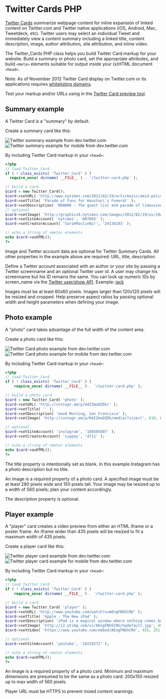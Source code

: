 # Twitter Cards PHP

[Twitter Cards](https://dev.twitter.com/docs/cards "Twitter Cards developer documentation") summarize webpage content for inline expansion of linked content on Twitter.com and Twitter native applications (iOS, Android, Mac, Tweetdeck, etc). Twitter users may select an individual Tweet and immediately view a content summary including a linked title, content description, image, author attribution, site attribution, and inline video.

The Twitter_Cards PHP class helps you build Twitter Card markup for your website. Build a summary or photo card, set the appropriate attributes, and build `<meta>` elements suitable for output inside your (x)HTML document `<head>`.

Note: As of November 2012 Twitter Card display on Twitter.com or its applications requires [whitelisting domains](https://dev.twitter.com/form/participate-twitter-cards "request Twitter Card domain whitelist inclusion").

Test your markup and/or URLs using in the [Twitter Card preview tool](https://dev.twitter.com/docs/cards/preview).

## Summary example

A Twitter Card is a "summary" by default.

Create a summary card like this:

![Twitter summary example from dev.twitter.com](https://dev.twitter.com/sites/default/files/images_documentation/card-web-summary_0.png)
![Twitter summary example for mobile from dev.twitter.com](https://dev.twitter.com/sites/default/files/images_documentation/card-mobile-summary_0.png)

By including Twitter Card markup in your `<head>`:

```php
<?php
// load Twitter_Card
if ( ! class_exists( 'Twitter_Card' ) )
  require_once( dirname( __FILE__ ) . '/twitter-card.php' );

// build a card
$card = new Twitter_Card();
$card->setURL( 'http://www.nytimes.com/2012/02/19/arts/music/amid-police-presence-fans-congregate-for-whitney-houstons-funeral-in-newark.html' );
$card->setTitle( 'Parade of Fans for Houston\'s Funeral' );
$card->setDescription( 'NEWARK - The guest list and parade of limousines with celebrities emerging from them seemed more suited to a red carpet event in Hollywood or New York than than a gritty stretch of Sussex Avenue near the former site of the James M. Baxter Terrace public housing project here.' );
// optional
$card->setImage( 'http://graphics8.nytimes.com/images/2012/02/19/us/19whitney-span/19whitney-span-articleLarge.jpg', 600, 330 );
$card->setSiteAccount( 'nytimes', '807095' );
$card->setCreatorAccount( 'SarahMaslinNir', '24134103' );

// echo a string of <meta> elements
echo $card->asHTML();
?>
```

Image and Twitter account data are optional for Twitter Summary Cards. All other properties in the example above are required: URL, title, description.

Define a Twitter account associated with an author or your site by passing a Twitter screenname and an optional Twitter user id. A user may change his screenname but his ID remains the same. You can look up numeric IDs by screen_name via the [Twitter user/show API](https://dev.twitter.com/docs/api/1/get/users/show). Example: [jack](https://api.twitter.com/1/users/show.json?screen_name=jack "Jack Dorsey Twitter profile expressed as JSON")

Images must be at least 60x60 pixels. Images larger than 120x120 pixels will be resized and cropped. Help preserve aspect ratios by passing optional width and height parameters when defining your image.

## Photo example

A "photo" card takes advantage of the full width of the content area.

Create a photo card like this:

![Twitter Card photo example from dev.twitter.com](https://dev.twitter.com/sites/default/files/images_documentation/card-web-photo_0_0.png)
![Twitter Card photo example for mobile from dev.twitter.com](https://dev.twitter.com/sites/default/files/images_documentation/card-mobile-photo_0_0.png)

By including Twitter Card markup in your `<head>`:

```php
<?php
// load Twitter_Card
if ( ! class_exists( 'Twitter_Card' ) )
	require_once( dirname( __FILE__ ) . '/twitter-card.php' );

// build a photo card
$card = new Twitter_Card( 'photo' );
$card->setURL( 'http://instagr.am/p/H4IZmoOZDk/' );
$card->setTitle( '' );
$card->setDescription( 'Good Morning, San Francisco' );
$card->setImage( 'http://instagr.am/p/H4IZmoOZDk/media/?size=l', 610, 610 );

// optional
$card->setSiteAccount( 'instagram', '180505807' );
$card->setCreatorAccount( 'sippey', '4711' );

// echo a string of <meta> elements
echo $card->asHTML();
?>
```

The title property is intentionally set as blank. In this example Instagram has a photo description but no title.

An image is a required property of a photo card. A specified image must be at least 280 pixels wide and 150 pixels tall. Your image may be resized up to a width of 560 pixels; plan your content accordingly.

The description property is optional.

## Player example

A "player" card creates a video preview from either an HTML iframe or a poster frame. An iframe wider than 435 pixels will be resized to fit a maximum width of 435 pixels.

Create a player card like this:

![Twitter player card example from dev.twitter.com](https://dev.twitter.com/sites/default/files/images_documentation/card-web-player_0.png)
![Twitter player card example for mobile from dev.twitter.com](https://dev.twitter.com/sites/default/files/images_documentation/mobile-player_0.png)

By including Twitter Card markup in your `<head>`:

```php
<?php
// load Twitter_Card
if ( ! class_exists( 'Twitter_Card' ) )
	require_once( dirname( __FILE__ ) . '/twitter-card.php' );

// build a card
$card = new Twitter_Card( 'player' );
$card->setURL( 'http://www.youtube.com/watch?v=AEngFNb5CRU' );
$card->setTitle( 'Apple - The New iPad' );
$card->setDescription( 'iPad is a magical window where nothing comes between you and what you love. Now that experience is even more incredible with the new iPad.' );
$card->setImage( 'http://i2.ytimg.com/vi/AEngFNb5CRU/hqdefault.jpg', 480, 360 );
$card->setVideo( 'https://www.youtube.com/embed/AEngFNb5CRU', 435, 251 );

// optional
$card->setSiteAccount( 'youtube', '10228272' );

// echo a string of <meta> elements
echo $card->asHTML();
?>
```

An image is a required property of a photo card. Minimum and maximum dimensions are presumed to be the same as a photo card: 200x150 resized up to max width of 560 pixels.

Player URL must be HTTPS to prevent mixed content warnings.